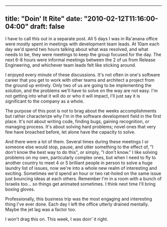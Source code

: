 
---
title: "Doin' It Rite"
date: "2010-02-12T11:16:00-04:00"
draft: false
---

I have to call this out in a separate post. All 5 days I was in Ra'anana office were mostly spent in meetings with development team leads. At 10am each day we'd spend two hours talking about what was resolved, and what needs to be, they were meetings to keep the group focused for the day. The next 6-8 hours were informal meetings between the 2 of us from Release Engineering, and whichever team leads felt like sticking around.

I enjoyed every minute of these discussions. It's not often in one's software career that you get to work with other teams and architect a project from the ground up entirely. Only two of us are going to be implementing the solution, and the problems we'll have to solve on the way are not easy. I'm not getting into what it will do or who it will impact, I'll just say it is significant to the company as a whole.

The purpose of this post is not to brag about the weeks accomplishments but rather characterize why I'm in the software development field in the first place. It's not about writing code, finding bugs, gaining recognition, or managing process. It's about solving hard problems; novel ones that very few have broached before, let alone have the capacity to solve.

And there were a lot of them. Several times during these meetings I or someone else would stop, pause, and utter something to the effect of, "I don't know the best way to do this", or simply, "I don't know." I like solving problems on my own, particularly complex ones, but when I need to fly to another country to meet 4 or 5 brilliant people in person to solve a huge laundry list of issues, now we're into a whole new realm of interesting and exciting. Sometimes we'd spend an hour or two rat-holed on the same issue just bouncing ideas at each others. Remember I'm in a room with a bunch of Israelis too... so things get animated sometimes. I think next time I'll bring boxing gloves.

Professionally, this business trip was the most engaging and interesting thing I've ever done. Each day I left the office utterly drained mentally. Maybe the jet lag was a factor too.

I won't drag this on. This week, I was doin' it right.

